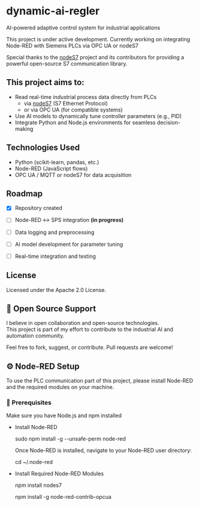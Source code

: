 # dynamic-ai-regler
AI-powered adaptive control system for industrial applications

This project is under active development. Currently working on integrating Node-RED with Siemens PLCs via OPC UA or nodeS7

Special thanks to the [nodeS7](https://github.com/plcpeople/nodeS7) project and its contributors for providing a powerful open-source S7 communication library.


## This project aims to:
- Read real-time industrial process data directly from PLCs
  - via [nodeS7](https://github.com/plcpeople/nodeS7) (S7 Ethernet Protocol)
  - or via OPC UA (for compatible systems)
- Use AI models to dynamically tune controller parameters (e.g., PID)
- Integrate Python and Node.js environments for seamless decision-making




## Technologies Used
- Python (scikit-learn, pandas, etc.)
- Node-RED (JavaScript flows)
- OPC UA / MQTT or nodeS7 for data acquisition



## Roadmap
- [x] Repository created
- [ ] Node-RED ↔ SPS integration **(in progress)**
- [ ] Data logging and preprocessing
- [ ] AI model development for parameter tuning
- [ ] Real-time integration and testing


## License
Licensed under the Apache 2.0 License.



## 🤝 Open Source Support

I believe in open collaboration and open-source technologies.  
This project is part of my effort to contribute to the industrial AI and automation community.

Feel free to fork, suggest, or contribute. Pull requests are welcome!






## ⚙️ Node-RED Setup

To use the PLC communication part of this project, please install Node-RED and the required modules on your machine.


### 🧰 Prerequisites
Make sure you have Node.js and npm installed

- Install Node-RED

  sudo npm install -g --unsafe-perm node-red
  
  Once Node-RED is installed, navigate to your Node-RED user directory:

  cd ~/.node-red
  

- Install Required Node-RED Modules

  npm install nodes7
  
  npm install -g node-red-contrib-opcua





